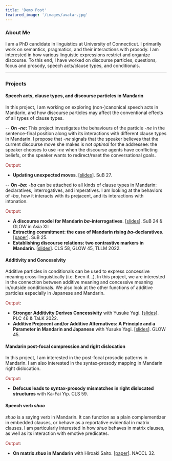 ```yaml
---
title: 'Demo Post'
featured_image: '/images/avatar.jpg'
---
```


### About Me

I am a PhD candidate in linguistics at University of Connecticut. I primarily work on semantics, pragmatics, and their interactions with prosody. I am interested in how various linguistic expressions restrict and organize discourse. To this end, I have worked on discourse particles, questions, focus and prosody, speech acts/clause types, and conditionals.

---

### Projects

#### Speech acts, clause types, and discourse particles in Mandarin

In this project, I am working on exploring (non-)canonical speech acts in Mandarin, and how discourse particles may affect the conventional effects of all types of clause types.

-- **On *-ne*:** This project investigates the behaviours of the particle *-ne* in the sentence-final position along with its interactions with different clause types in Mandarin. I propose that *-ne* signals that the speaker believes that the current discourse move she makes is not *optimal* for the addressee: the speaker chooses to use *-ne* when the discourse agents have conflicting beliefs, or the speaker wants to redirect/reset the conversational goals.

<span style="color:Brown">Output</span>:

* **Updating unexpected moves**. [[slides](https://drive.google.com/file/d/1EiSpjRwFlxNxh150-9PXUCwQx34fjhq3/view?usp=sharing)]. SuB 27.

-- **On *-ba*:** *-ba* can be attached to all kinds of clause types in Mandarin: declaratives, interrogatives, and imperatives. I am looking at the behaviors of *-ba*, how it interacts with its prejacent, and its interactions with intonation.

<span style="color:Brown">Output</span>:

* **A discourse model for Mandarin *ba*-interrogatives**. \[[slides](https://drive.google.com/open?id=1FVLrZuB1UWb8gKZsTLl51EWy0KZ9eT0W)\]. SuB 24 & GLOW in Asia XII
* **Extracting commitment: the case of Mandarin rising *ba*-declaratives**. [[paper](https://drive.google.com/file/d/1-miLwqCstd5w8V_I-QjA3jxoVjCb0INp/view?usp=sharing)]. SuB 25.
* **Establishing discourse relations: two contrastive markers in Mandarin**. [[slides](https://drive.google.com/file/d/1VdqkscXZj5rjWuJlkzz_ykWFjc03P4c2/view?usp=sharing)]. CLS 58, GLOW 45, TLLM 2022.

#### Additivity and Concessivity

Additive particles in conditionals can be used to express concessive meaning cross-linguistically (i.e. Even if…). In this project, we are interested in the connection between additive meaning and concessive meaning in/outside conditionals. We also look at the other functions of additive particles especially in Japanese and Mandarin.

<span style="color:Brown">Output</span>:

* **Stronger Additivity Derives Concessivity** with Yusuke Yagi. [[slides](https://drive.google.com/file/d/1bRAhVIukYbgavSnfV0kiZ6PWKLQQprzs/view?usp=sharing)]. PLC 46 & TaLK 2022.
* **Additive Prejecent and/or Additive Alternatives: A Principle and a Parameter in Mandarin and Japanese** with Yusuke Yagi. [[slides](https://drive.google.com/file/d/1wOp23tDGXx7fyasy0I32kPAflgJ7-5s-/view?usp=sharing)]. GLOW 45.

#### Mandarin post-focal compression and right dislocation

In this project, I am interested in the post-focal prosodic patterns in Mandarin. I am also interested in the syntax-prosody mapping in Mandarin right dislocation.

<span style="color:Brown">Output</span>:

* **Defocus leads to syntax-prosody mismatches in right dislocated structures** with Ka-Fai Yip. CLS 59.

#### Speech verb *shuo*

*shuo* is a saying verb in Mandarin. It can function as a plain complementizer in embedded clauses, or behave as a reportative evidential in matrix clauses. I am particularly interested in how *shuo* behaves in matrix clauses, as well as its interaction with emotive predicates.

<span style="color:Brown">Output</span>:

* **On matrix *shuo* in Mandarin** with Hiroaki Saito. [[paper](https://drive.google.com/file/d/1gcIVDTCM3hJLIh7_hPLg2XlZh7TG6DOo/view?usp=sharing)]. NACCL 32.
